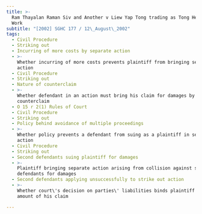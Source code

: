 ```yaml
---
title: >-
  Ram Thayalan Raman Siv and Another v Liew Yap Tong trading as Tong Heng Motor
  Work
subtitle: "[2002] SGHC 177 / 12\_August\_2002"
tags:
  - Civil Procedure
  - Striking out
  - Incurring of more costs by separate action
  - >-
    Whether incurring of more costs prevents plaintiff from bringing separate
    action
  - Civil Procedure
  - Striking out
  - Nature of counterclaim
  - >-
    Whether defendant in an action must bring his claim for damages by way of
    counterclaim
  - O 15 r 2(1) Rules of Court
  - Civil Procedure
  - Striking out
  - Policy behind avoidance of multiple proceedings
  - >-
    Whether policy prevents a defendant from suing as a plaintiff in separate
    action
  - Civil Procedure
  - Striking out
  - Second defendants suing plaintiff for damages
  - >-
    Plaintiff bringing separate action arising from collision against second
    defendants for damages
  - Second defendants applying unsuccessfully to strike out action
  - >-
    Whether court\'s decision on parties\' liabilities binds plaintiff on the
    amount of his claim

---
```


